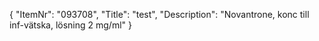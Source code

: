 {
  "ItemNr": "093708",
  "Title": "test",
  "Description": "Novantrone, konc till inf-vätska, lösning 2 mg/ml"
}